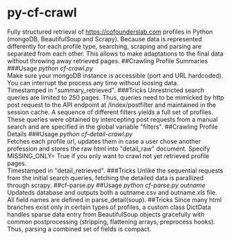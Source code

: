 # py-cf-crawl
Fully structured retrieval of https://cofounderslab.com profiles in Python (mongoDB, BeautifulSoup and Scrapy).
Because data is represented differently for each profile type, searching, scraping and parsing are separated from each other. This allows to make adaptations to the final data without throwing away retrieved pages.
##Crawling Profile Summaries
###Usage
*python cf-crawl.py* <br>
Make sure your mongoDB instance is accessible (port and URL hardcoded). You can interrupt the process any time without loosing data. <br>
Timestamped in "summary_retrieved".
###Tricks
Unrestricted search queries are limited to 250 pages. Thus, queries need to be mimicked by http post request to the API endpoint at /Index/postfilter and maintained in the session cache. A sequence of different filters yields a full set of profiles. These queries were obtained by intercepting post requests from a manual search and are specified in the global variable "filters".
##Crawling Profile Details
###Usage
*python cf-detail-crawl.py* <br>
Fetches each profile url, updates them in case a user chose another profession and stores the raw html into "detail_raw" document. Specify MISSING_ONLY= True if you only want to crawl not yet retrieved profile pages. <br>
Timestamped in "detail_retrieved".
###Tricks
Unlike the sequential requests from the initial search queries, fetching the detailed data is parallized through scrapy.
##cf-parse.py
##Usage
*python cf-parse.py outname*
Updateds database and outputs both a outname.csv and outname.xls file. All field names are defined in parse_detail(soup).
##Tricks
Since many html branches exist only in certain types of profiles, a custom class DictData handles sparse data entry from BeautifulSoup objects gracefully with common postprocessing (stripping, flattening arrays, preprocess hooks). Thus, parsing a combined set of fields is compact.

